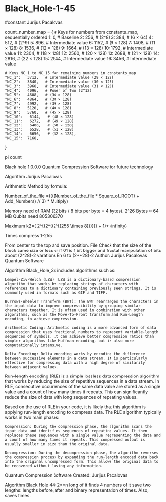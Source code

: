 # Black_Hole-1-45
#constant Jurijus Pacalovas 

count_number_map = {
    # Keys for numbers from constants_map, sequentially ordered
    1: 0,         # Baseline
    2: 256,       # (2^8)
    3: 384,       # (6 × 64)
    4: 512,       # (2^9)
    5: 896,       # Intermediate value
    6: 1152,      # (9 × 128)
    7: 1408,      # (11 × 128)
    8: 1536,      # (12 × 128)
    9: 1664,      # (13 × 128)
    10: 1792,     # Intermediate value
    11: 2304,     # (18 × 128)
    12: 2560,     # (20 × 128)
    13: 2688,     # (21 × 128)
    14: 2816,     # (22 × 128)
    15: 2944,     # Intermediate value
    16: 3456,     # Intermediate value

    # Keys NC_1 to NC_15 for remaining numbers in constants_map
    "NC_1":   3712,   # Intermediate value (29 × 128)
    "NC_2":   3840,   # Intermediate value (30 × 128)
    "NC_3":   3968,   # Intermediate value (31 × 128)
    "NC_4":   4096,   # Power of Two (2^12)
    "NC_5":   4608,   # (36 × 128)
    "NC_6":   4864,   # (38 × 128)
    "NC_7":   4992,   # (39 × 128)
    "NC_8":   5120,   # (40 × 128)
    "NC_9":   5760,   # (45 × 128)
    "NC_10":   6144,   # (48 × 128)
    "NC_11":   6272,   # (49 × 128)
    "NC_12":   6400,   # (50 × 128)
    "NC_13":   6528,   # (51 × 128)
    "NC_14":   6656,   # (52 × 128),
    "NC_15":  7168,
}




pi count

Black hole 1.0.0.0 Quantum Compression Software for future technology

Algorithm Jurijus Pacalovas

Arithmetic Method by formula:

Number_of_the_file =((((Number_of_the_file * Square_of_ROOT) + Add_Numbers) // 3) * Multiply)

Memory need of RAM (32 bits / 8 bits per byte = 4 bytes). 2^26 Bytes ≈ 64 MB Qubits need 805306370

Maximum k2=( 2^{(2^{(2^{(255 \times 8)})})} + 1)+ (infinity)


Times compress 1-255

From center to the top and save position. File Check that the size of the block same size or less or if 01 is 1 bit bigger and fractal manipulation of bits about (2^28)-2 varations En 6 to (2**28)-2 Author: Jurijus Pacalovas Quantum Software

Algorithm Black_Hole_34 includes algorithms such as:

    Lempel-Ziv-Welch (LZW): LZW is a dictionary-based compression algorithm that works by replacing strings of characters with references to a dictionary containing previously seen strings. It is commonly used in formats such as GIF and TIFF.

    Burrows-Wheeler Transform (BWT): The BWT rearranges the characters in the input data to improve compressibility by grouping similar characters together. It is often used in combination with other algorithms, such as the Move-To-Front transform and Run-Length encoding, to achieve compression.

    Arithmetic Coding: Arithmetic coding is a more advanced form of data compression that uses fractional numbers to represent variable-length sequences of symbols. It can achieve better compression ratios than simpler algorithms like Huffman encoding, but is also more computationally intensive.

    Delta Encoding: Delta encoding works by encoding the difference between successive elements in a data stream. It is particularly effective for compressing data with a high degree of similarity between adjacent values.

Run-length encoding (RLE) is a simple lossless data compression algorithm that works by reducing the size of repetitive sequences in a data stream. In RLE, consecutive occurrences of the same data value are stored as a single value and a count of how many times it repeats. This can significantly reduce the size of data with long sequences of repeating values.

Based on the use of RLE in your code, it is likely that this algorithm is applying run-length encoding to compress data. The RLE algorithm typically works in two main phases:

    Compression: During the compression phase, the algorithm scans the input data and identifies sequences of repeating values. It then replaces these sequences with a single value representing the data and a count of how many times it repeats. This compressed output is usually smaller in size than the original data.

    Decompression: During the decompression phase, the algorithm reverses the compression process by expanding the run-length encoded data back into the original uncompressed form. This allows the original data to be recovered without losing any information.

Quantum Compression Software Created: Jurijus Pacalovas

Algorithm Black Hole 44: 2**n long of it finds 4 numbers of it save two lengths: lengths before, after and binary representation of times. Also, saves times.
